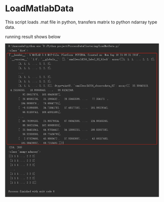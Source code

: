 # LoadMatlabData

This script loads .mat file in python, transfers matrix to python ndarray type data. 

running result shows below

![image](https://github.com/Mahsh/LoadMatlabData/blob/master/images/running%20result.png?raw=true)

